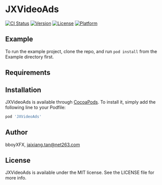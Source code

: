 # JXVideoAds

[![CI Status](https://img.shields.io/travis/bboyXFX/JXVideoAds.svg?style=flat)](https://travis-ci.org/bboyXFX/JXVideoAds)
[![Version](https://img.shields.io/cocoapods/v/JXVideoAds.svg?style=flat)](https://cocoapods.org/pods/JXVideoAds)
[![License](https://img.shields.io/cocoapods/l/JXVideoAds.svg?style=flat)](https://cocoapods.org/pods/JXVideoAds)
[![Platform](https://img.shields.io/cocoapods/p/JXVideoAds.svg?style=flat)](https://cocoapods.org/pods/JXVideoAds)

## Example

To run the example project, clone the repo, and run `pod install` from the Example directory first.

## Requirements

## Installation

JXVideoAds is available through [CocoaPods](https://cocoapods.org). To install
it, simply add the following line to your Podfile:

```ruby
pod 'JXVideoAds'
```

## Author

bboyXFX, jaixiang.tan@net263.com

## License

JXVideoAds is available under the MIT license. See the LICENSE file for more info.

